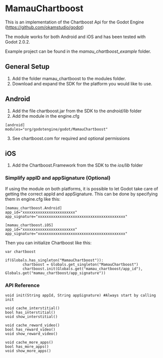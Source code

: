 # MamauChartboost

This is an implementation of the Chartboost Api for the Godot Engine (https://github.com/okamstudio/godot)

The module works for both Android and iOS and has been tested with Godot 2.0.2. 

Example project can be found in the *mamau_chartboost_example* folder.

## General Setup
1. Add the folder mamau_chartboost to the modules folder.
2. Download and expand the SDK for the platform you would like to use.

## Android
1. Add the file chartboost.jar from the SDK to the *android/lib* folder
2. Add the module in the engine.cfg
```
[android]
modules="org/godotengine/godot/MamauChartboost"
```
3. See chartboost.com for required and optional permissions

## iOS
1. Add the Chartboost.Framework from the SDK to the *ios/lib* folder

### Simplify appID and appSignature (Optional)
If using the module on both platforms, it is possible to let Godot take care of
getting the correct appId and appSignature. This can be done by specifying them
in engine.cfg like this:
```
[mamau_chartboost.Android]
app_id="xxxxxxxxxxxxxxxxxxxxxxxx"
app_signature="xxxxxxxxxxxxxxxxxxxxxxxxxxxxxxxxxxxxxxxx"

[mamau_chartboost.iOS]
app_id="xxxxxxxxxxxxxxxxxxxxxxxx"
app_signature="xxxxxxxxxxxxxxxxxxxxxxxxxxxxxxxxxxxxxxxx"
```

Then you can initialize Chartboost like this:
```GDScript
var chartboost

if(Globals.has_singleton("MamauChartboost")):
		chartboost = Globals.get_singleton("MamauChartboost")
		chartboost.init(Globals.get("mamau_chartboost/app_id"), Globals.get("mamau_chartboost/app_signature"))
```

### API Reference
```GDScript
void init(String appId, String appSignature) #Always start by calling init

void cache_interstitial()
bool has_interstitial()
void show_interstitial()

void cache_reward_video()
bool has_reward_video()
void show_reward_video()

void cache_more_apps()
bool has_more_apps()
void show_more_apps()
```
